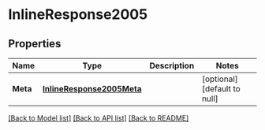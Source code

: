 # InlineResponse2005

## Properties
Name | Type | Description | Notes
------------ | ------------- | ------------- | -------------
**Meta** | [**InlineResponse2005Meta**](inline_response_200_5_meta.md) |  | [optional] [default to null]

[[Back to Model list]](../README.md#documentation-for-models) [[Back to API list]](../README.md#documentation-for-api-endpoints) [[Back to README]](../README.md)


